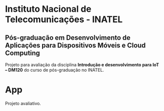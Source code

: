 
# Instituto Nacional de Telecomunicações - INATEL
  

## Pós-graduação em Desenvolvimento de Aplicações para Dispositivos Móveis e Cloud Computing
  

Projeto para avaliação da disciplina **Introdução e desenvolvimento para IoT – DM120** do curso de pós-graduação no INATEL.
  

# App

Projeto avaliativo.
